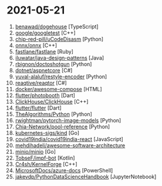 # 2021-05-21

1. [benawad/dogehouse](https://github.com/benawad/dogehouse "Taking voice conversations to the moon 🚀") [TypeScript]
2. [google/googletest](https://github.com/google/googletest "GoogleTest - Google Testing and Mocking Framework") [C++]
3. [chip-red-pill/uCodeDisasm](https://github.com/chip-red-pill/uCodeDisasm "") [Python]
4. [onnx/onnx](https://github.com/onnx/onnx "Open standard for machine learning interoperability") [C++]
5. [fastlane/fastlane](https://github.com/fastlane/fastlane "🚀 The easiest way to automate building and releasing your iOS and Android apps") [Ruby]
6. [iluwatar/java-design-patterns](https://github.com/iluwatar/java-design-patterns "Design patterns implemented in Java") [Java]
7. [rbignon/doctoshotgun](https://github.com/rbignon/doctoshotgun "Script to automatically book a vaccine slot on Doctolib for today or tomorrow, following rules from the French Government.") [Python]
8. [dotnet/aspnetcore](https://github.com/dotnet/aspnetcore "ASP.NET Core is a cross-platform .NET framework for building modern cloud-based web applications on Windows, Mac, or Linux.") [C#]
9. [yuval-alaluf/restyle-encoder](https://github.com/yuval-alaluf/restyle-encoder "Official Implementation for ReStyle: A Residual-Based StyleGAN Encoder via Iterative Refinement https://arxiv.org/abs/2104.02699") [Python]
10. [reaqtive/reaqtor](https://github.com/reaqtive/reaqtor "Reaqtor is a framework for reliable, stateful, distributed, and scalable event processing based on Rx.") [C#]
11. [docker/awesome-compose](https://github.com/docker/awesome-compose "Awesome Docker Compose samples") [HTML]
12. [flutter/photobooth](https://github.com/flutter/photobooth "Google I/O 2021 Photo Booth built with Flutter and Firebase") [Dart]
13. [ClickHouse/ClickHouse](https://github.com/ClickHouse/ClickHouse "ClickHouse® is a free analytics DBMS for big data") [C++]
14. [flutter/flutter](https://github.com/flutter/flutter "Flutter makes it easy and fast to build beautiful apps for mobile and beyond.") [Dart]
15. [TheAlgorithms/Python](https://github.com/TheAlgorithms/Python "All Algorithms implemented in Python") [Python]
16. [rwightman/pytorch-image-models](https://github.com/rwightman/pytorch-image-models "PyTorch image models, scripts, pretrained weights -- ResNet, ResNeXT, EfficientNet, EfficientNetV2, NFNet, Vision Transformer, MixNet, MobileNet-V3/V2, RegNet, DPN, CSPNet, and more") [Python]
17. [Chia-Network/pool-reference](https://github.com/Chia-Network/pool-reference "") [Python]
18. [kubernetes-sigs/kind](https://github.com/kubernetes-sigs/kind "Kubernetes IN Docker - local clusters for testing Kubernetes") [Go]
19. [covid19india/covid19india-react](https://github.com/covid19india/covid19india-react "Tracking the impact of COVID-19 in India") [JavaScript]
20. [mehdihadeli/awesome-software-architecture](https://github.com/mehdihadeli/awesome-software-architecture "A curated list of awesome articles and resources to learn and practice about software architecture, patterns, and principles.") 
21. [minio/minio](https://github.com/minio/minio "High Performance, Kubernetes Native Object Storage") [Go]
22. [TobseF/impf-bot](https://github.com/TobseF/impf-bot "💉🤖 Bot for the German ImpfterminService - 116117") [Kotlin]
23. [Cr4sh/KernelForge](https://github.com/Cr4sh/KernelForge "A library to develop kernel level Windows payloads for post HVCI era") [C++]
24. [MicrosoftDocs/azure-docs](https://github.com/MicrosoftDocs/azure-docs "Open source documentation of Microsoft Azure") [PowerShell]
25. [jakevdp/PythonDataScienceHandbook](https://github.com/jakevdp/PythonDataScienceHandbook "Python Data Science Handbook: full text in Jupyter Notebooks") [JupyterNotebook]

